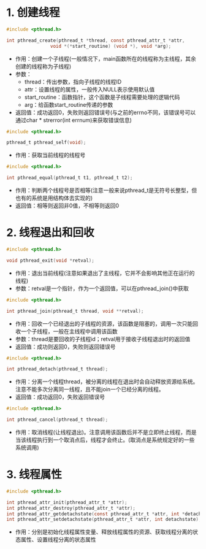 # 1. 创建线程

```c
#include <pthread.h>

int pthread_create(pthread_t *thread, const pthread_attr_t *attr,
                void *(*start_routine) (void *), void *arg);
```
- 作用：创建一个子线程(一般情况下，main函数所在的线程称为主线程，其余创建的线程称为子线程)
- 参数：
  - thread：传出参数，指向子线程的线程ID
  - attr：设置线程的属性，一般传入NULL表示使用默认值
  - start_routine：函数指针，这个函数是子线程需要处理的逻辑代码
  - arg：给函数start_routine传递的参数
- 返回值：成功返回0，失败则返回错误号(与之前的errno不同，该错误号可以通过char \* strerror(int errnum)来获取错误信息)

```c
#include <pthread.h>

pthread_t pthread_self(void);
```
- 作用：获取当前线程的线程号

```c
#include <pthread.h>

int pthread_equal(pthread_t t1, pthread_t t2);
```
- 作用：判断两个线程号是否相等(注意一般来说pthread_t是无符号长整型，但也有的系统是用结构体去实现的)
- 返回值：相等则返回非0值，不相等则返回0

# 2. 线程退出和回收

```c
#include <pthread.h>

void pthread_exit(void *retval);
```
- 作用：退出当前线程(注意如果退出了主线程，它并不会影响其他正在运行的线程)
- 参数：retval是一个指针，作为一个返回值，可以在pthread_join()中获取

```c
#include <pthread.h>

int pthread_join(pthread_t thread, void **retval);
```
- 作用：回收一个已经退出的子线程的资源，该函数是阻塞的，调用一次只能回收一个子线程，一般在主线程中调用该函数
- 参数：thread是要回收的子线程id；retval用于接收子线程退出时的返回值
- 返回值：成功则返回0，失败则返回错误号

```c
#include <pthread.h>

int pthread_detach(pthread_t thread);
```
- 作用：分离一个线程thread，被分离的线程在退出时会自动释放资源给系统。注意不能多次分离同一线程，且不能join一个已经分离的线程。
- 返回值：成功返回0，失败返回错误号

```c
#include <pthread.h>

int pthread_cancel(pthread_t thread);
```
- 作用：取消线程(让线程退出)。注意调用该函数后并不是立即终止线程，而是当该线程执行到一个取消点后，线程才会终止。(取消点是系统规定好的一些系统调用)


# 3. 线程属性

```c
#include <pthread.h>

int pthread_attr_init(pthread_attr_t *attr);
int pthread_attr_destroy(pthread_attr_t *attr);
int pthread_attr_getdetachstate(const pthread_attr_t *attr, int *detachstate);
int pthread_attr_setdetachstate(pthread_attr_t *attr, int detachstate);
```
- 作用：分别是初始化线程属性变量、释放线程属性的资源、获取线程分离的状态属性、设置线程分离的状态属性


